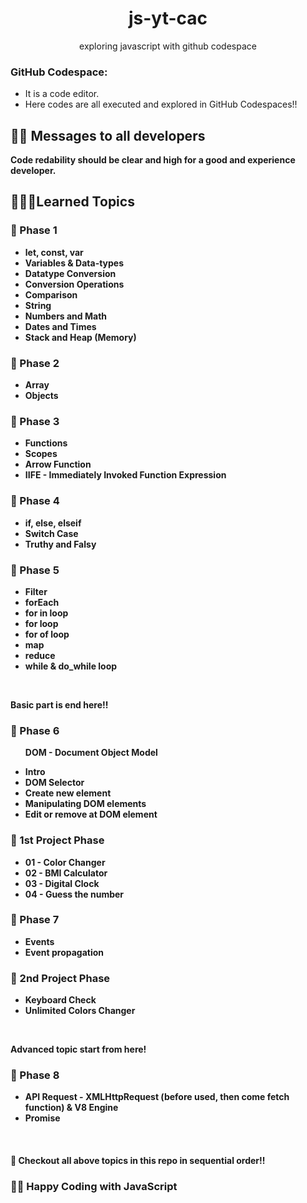 <h1 align="center">js-yt-cac</h1>
<p align="center">exploring javascript with github codespace</p>


<h3><b>GitHub Codespace:</b></h3>
<ul>
    <li>It is a code editor.</li>
    <li>Here codes are all executed and explored in GitHub Codespaces!!</li>
</ul>

<h2>🧑‍💻 Messages to all developers</h2>
<b>Code redability should be clear and high for a good and experience developer.

## 🧑🏻‍💻Learned Topics

<h3>🚀 Phase 1</h3>
<ul>
    <li>let, const, var</li>
    <li>Variables & Data-types</li>
    <li>Datatype Conversion</li>
    <li>Conversion Operations</li>
    <li>Comparison</li>
    <li>String</li>
    <li>Numbers and Math</li>
    <li>Dates and Times</li>
    <li>Stack and Heap (Memory)</li>
</ul>

<h3>🚀 Phase 2</h3>
<ul>
    <li>Array</li>
    <li>Objects</li>
</ul>


<h3>🚀 Phase 3</h3>
<ul>
    <li>Functions</li>
    <li>Scopes</li>
    <li>Arrow Function</li>
    <li>IIFE - Immediately Invoked Function Expression</li>
</ul>


<h3>🚀 Phase 4</h3>
<ul>
    <li>if, else, elseif</li>
    <li>Switch Case</li>
    <li>Truthy and Falsy</li>
</ul>


<h3>🚀 Phase 5</h3>
<ul>
    <li>Filter</li>
    <li>forEach</li>
    <li>for in loop</li>
    <li>for loop</li>
    <li>for of loop</li>
    <li>map</li>
    <li>reduce</li>
    <li>while & do_while loop</li>
</ul>

<br />
<p>Basic part is end here!!</p>

<h3>🚀 Phase 6</h3>
<ul>
    <p>DOM - Document Object Model</p>
    <li>Intro</li>
    <li>DOM Selector</li>
    <li>Create new element</li>
    <li>Manipulating DOM elements</li>
    <li>Edit or remove at DOM element</li>
</ul>

<h3>🚀 1st Project Phase</h3>
<ul>
    <li>01 - Color Changer</li>
    <li>02 - BMI Calculator</li>
    <li>03 - Digital Clock</li>
    <li>04 - Guess the number</li>
</ul>


<h3>🚀 Phase 7</h3>
<ul>
    <li>Events</li>
    <li>Event propagation</li>
</ul>


<h3>🚀 2nd Project Phase</h3>
<ul>
    <li>Keyboard Check</li>
    <li>Unlimited Colors Changer</li>
</ul>

<br/>
<p>Advanced topic start from here!</p>


<h3>🚀 Phase 8</h3>
<ul>
    <li>API Request - XMLHttpRequest (before used, then come fetch function) & V8 Engine</li>
    <li>Promise</li>
</ul>

<br />
<h4>🚀 Checkout all above topics in this repo in sequential order!!</h4>


### 🧑‍💻 Happy Coding with JavaScript